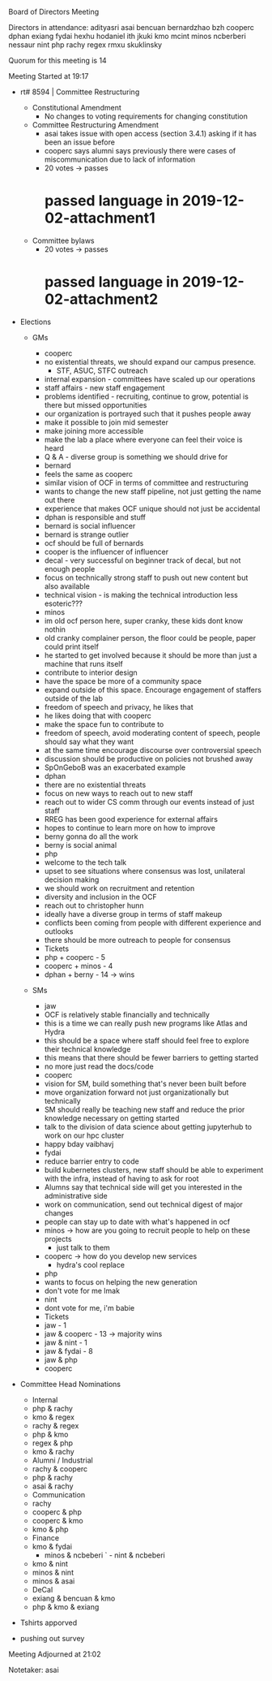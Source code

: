 Board of Directors Meeting

Directors in attendance:
adityasri
asai
bencuan
bernardzhao
bzh
cooperc
dphan
exiang
fydai
hexhu
hodaniel
ith
jkuki
kmo
mcint
minos
ncberberi
nessaur
nint
php
rachy
regex
rmxu
skuklinsky


Quorum for this meeting is 14

Meeting Started at 19:17

* rt# 8594 | Committee Restructuring
  - Constitutional Amendment
    - No changes to voting requirements for changing constitution
  - Committee Restructuring Amendment
    - asai takes issue with open access (section 3.4.1) asking if it has been an issue before
    - cooperc says alumni says previously there were cases of miscommunication due to lack of information
    - 20 votes -> passes
      # passed language in 2019-12-02-attachment1
  - Committee bylaws
    - 20 votes -> passes
      # passed language in 2019-12-02-attachment2

* Elections
  - GMs
    - cooperc
	- no existential threats, we should expand our campus presence.
        - STF, ASUC, STFC outreach
	- internal expansion - committees have scaled up our operations
	- staff affairs - new staff engagement
	- problems identified - recruiting, continue to grow, potential is there but missed opportunities
	- our organization is portrayed such that it pushes people away
	- make it possible to join mid semester
	- make joining more accessible
	- make the lab a place where everyone can feel their voice is heard
	- Q & A - diverse group is something we should drive for
    - bernard
	- feels the same as cooperc
	- similar vision of OCF in terms of committee and restructuring
	- wants to change the new staff pipeline, not just getting the name out there
	- experience that makes OCF unique should not just be accidental
	- dphan is responsible and stuff
	- bernard is social influencer
	- bernard is strange outlier
	- ocf should be full of bernards
	- cooper is the influencer of influencer
	- decal - very successful on beginner track of decal, but not enough people
	 * focus on technically strong staff to push out new content but also available
	- technical vision - is making the technical introduction less esoteric???
    - minos
	- im old ocf person here, super cranky, these kids dont know nothin
	- old cranky complainer person, the floor could be people, paper could print itself
	- he started to get involved because it should be more than just a machine that runs itself
	- contribute to interior design
	- have the space be more of a community space
	- expand outside of this space. Encourage engagement of staffers outside of the lab
	- freedom of speech and privacy, he likes that
	- he likes doing that with cooperc
	- make the space fun to contribute to
	- freedom of speech, avoid moderating content of speech, people should say what they want
	 * at the same time encourage discourse over controversial speech
	- discussion should be productive on policies not brushed away
	- SpOnGeboB was an exacerbated example
    - dphan
	- there are no existential threats
	- focus on new ways to reach out to new staff
	- reach out to wider CS comm through our events instead of just staff
	- RREG has been good experience for external affairs
	- hopes to continue to learn more on how to improve
	- berny gonna do all the work
	- berny is social animal
    - php
	- welcome to the tech talk
	- upset to see situations where consensus was lost, unilateral decision making
	- we should work on recruitment and retention
	- diversity and inclusion in the OCF
	- reach out to christopher hunn
	- ideally have a diverse group in terms of staff makeup
	- conflicts been coming from people with different experience and outlooks
	- there should be more outreach to people for consensus
    - Tickets
	- php + cooperc - 5
	- cooperc + minos - 4
	- dphan + berny - 14 -> wins

  - SMs
    - jaw
	- OCF is relatively stable financially and technically
	- this is a time we can really push new programs like Atlas and Hydra
	- this should be a space where staff should feel free to explore their technical knowledge
	- this means that there should be fewer barriers to getting started
	- no more just read the docs/code
    - cooperc
	- vision for SM, build something that's never been built before
	- move organization forward not just organizationally but technically
	- SM should really be teaching new staff and reduce the prior knowledge necessary on getting started
	- talk to the division of data science about getting jupyterhub to work on our hpc cluster
	- happy bday vaibhavj
    - fydai
	- reduce barrier entry to code
	- build kubernetes clusters, new staff should be able to experiment with the infra, instead of having
	  to ask for root
	- Alumns say that technical side will get you interested in the administrative side
	- work on communication, send out technical digest of major changes
	- people can stay up to date with what's happened in ocf
	- minos -> how are you going to recruit people to help on these projects
		* just talk to them
	- cooperc -> how do you develop new services
		* hydra's cool replace
    - php
	- wants to focus on helping the new generation
	- don't vote for me lmak
    - nint
	- dont vote for me, i'm babie
    - Tickets
	- jaw - 1 
	- jaw & cooperc - 13 -> majority wins
	- jaw & nint - 1
	- jaw & fydai - 8
	- jaw & php
	- cooperc

* Committee Head Nominations
    - Internal
	- php & rachy
	- kmo & regex
	- rachy & regex
	- php & kmo
	- regex & php
	- kmo & rachy
    - Alumni / Industrial
	- rachy & cooperc
	- php & rachy
	- asai & rachy
    - Communication
	- rachy
	- cooperc & php
	- cooperc & kmo
	- kmo & php
    - Finance
	- kmo & fydai
        - minos & ncbeberi
`	- nint & ncbeberi
	- kmo & nint
	- minos & nint
	- minos & asai
    - DeCal
	- exiang & bencuan & kmo
	- php & kmo & exiang

* Tshirts apporved
* pushing out survey


Meeting Adjourned at 21:02

Notetaker: asai

